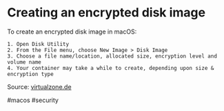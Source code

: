 # Creating an encrypted disk image
To create an encrypted disk image in macOS:

	1. Open Disk Utility
	2. From the File menu, choose New Image > Disk Image
	3. Choose a file name/location, allocated size, encryption level and volume name
	4. Your container may take a while to create, depending upon size & encryption type

Source: [virtualzone.de](https://blog.virtualzone.de/2016/12/creating-encrypted-file-container-macos.html)

#macos #security